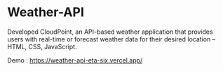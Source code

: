 # Weather-API

Developed CloudPoint, an API-based weather application that provides users with real-time or forecast weather data for their desired location – HTML, CSS, JavaScript.

Demo : https://weather-api-eta-six.vercel.app/
